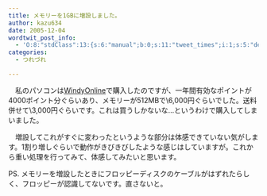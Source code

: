 ```yaml
---
title: メモリーを1GBに増設しました。
author: kazu634
date: 2005-12-04
wordtwit_post_info:
  - 'O:8:"stdClass":13:{s:6:"manual";b:0;s:11:"tweet_times";i:1;s:5:"delay";i:0;s:7:"enabled";i:1;s:10:"separation";s:2:"60";s:7:"version";s:3:"3.7";s:14:"tweet_template";b:0;s:6:"status";i:2;s:6:"result";a:0:{}s:13:"tweet_counter";i:2;s:13:"tweet_log_ids";a:1:{i:0;i:2213;}s:9:"hash_tags";a:0:{}s:8:"accounts";a:1:{i:0;s:7:"kazu634";}}'
categories:
  - つれづれ

---
```

<div class="section">
<p>
    　私のパソコンは<a href="http://www3.soldam.co.jp/" onclick="__gaTracker('send', 'event', 'outbound-article', 'http://www3.soldam.co.jp/', 'WindyOnline');" target="blank">WindyOnline</a>で購入したのですが、一年間有効なポイントが4000ポイント分ぐらいあり、メモリーが512MBで\6,000円ぐらいでした。送料併せて\3,000円ぐらいです。これは買うしかないな…というわけで購入してしまいました。
</p></p> 
  
<p>
    　増設してこれがすぐに変わったというような部分は体感できていない気がします。1割り増しぐらいで動作がきびきびしたような感じはしていますが。これから重い処理を行ってみて、体感してみたいと思います。
</p></p> 
  
<p>
    PS. メモリーを増設したときにフロッピーディスクのケーブルがはずれたらしく、フロッピーが認識してないです。直さないと。
</p>
</div>

